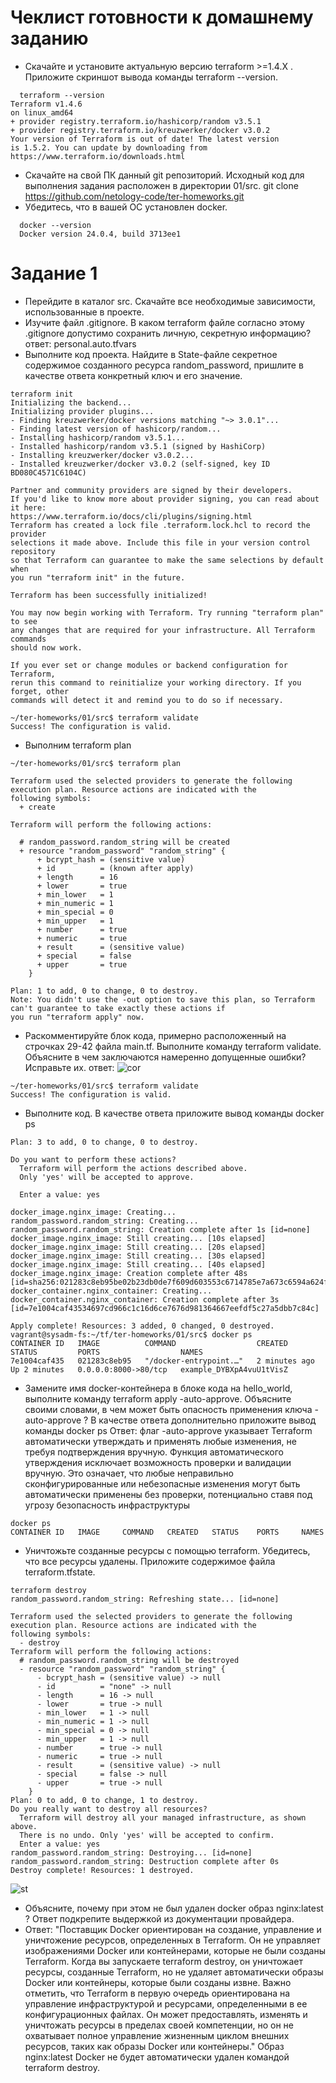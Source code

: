 # Чеклист готовности к домашнему заданию
- Скачайте и установите актуальную версию terraform >=1.4.X . Приложите скриншот вывода команды terraform --version.
```
  terraform --version
Terraform v1.4.6
on linux_amd64
+ provider registry.terraform.io/hashicorp/random v3.5.1
+ provider registry.terraform.io/kreuzwerker/docker v3.0.2
Your version of Terraform is out of date! The latest version
is 1.5.2. You can update by downloading from https://www.terraform.io/downloads.html
```
- Скачайте на свой ПК данный git репозиторий. Исходный код для выполнения задания расположен в директории 01/src.
 git clone https://github.com/netology-code/ter-homeworks.git 
- Убедитесь, что в вашей ОС установлен docker.
```
  docker --version
  Docker version 24.0.4, build 3713ee1
```
# Задание 1
- Перейдите в каталог src. Скачайте все необходимые зависимости, использованные в проекте.
- Изучите файл .gitignore. В каком terraform файле согласно этому .gitignore допустимо сохранить личную, секретную информацию?
ответ: personal.auto.tfvars
- Выполните код проекта. Найдите в State-файле секретное содержимое созданного ресурса random_password, пришлите в качестве ответа конкретный ключ и его значение.

```
terraform init
Initializing the backend...
Initializing provider plugins...
- Finding kreuzwerker/docker versions matching "~> 3.0.1"...
- Finding latest version of hashicorp/random...
- Installing hashicorp/random v3.5.1...
- Installed hashicorp/random v3.5.1 (signed by HashiCorp)
- Installing kreuzwerker/docker v3.0.2...
- Installed kreuzwerker/docker v3.0.2 (self-signed, key ID BD080C4571C6104C)

Partner and community providers are signed by their developers.
If you'd like to know more about provider signing, you can read about it here:
https://www.terraform.io/docs/cli/plugins/signing.html
Terraform has created a lock file .terraform.lock.hcl to record the provider
selections it made above. Include this file in your version control repository
so that Terraform can guarantee to make the same selections by default when
you run "terraform init" in the future.

Terraform has been successfully initialized!

You may now begin working with Terraform. Try running "terraform plan" to see
any changes that are required for your infrastructure. All Terraform commands
should now work.

If you ever set or change modules or backend configuration for Terraform,
rerun this command to reinitialize your working directory. If you forget, other
commands will detect it and remind you to do so if necessary.

~/ter-homeworks/01/src$ terraform validate
Success! The configuration is valid.
```
- Выполним terraform plan
```
~/ter-homeworks/01/src$ terraform plan

Terraform used the selected providers to generate the following execution plan. Resource actions are indicated with the
following symbols:
  + create

Terraform will perform the following actions:

  # random_password.random_string will be created
  + resource "random_password" "random_string" {
      + bcrypt_hash = (sensitive value)
      + id          = (known after apply)
      + length      = 16
      + lower       = true
      + min_lower   = 1
      + min_numeric = 1
      + min_special = 0
      + min_upper   = 1
      + number      = true
      + numeric     = true
      + result      = (sensitive value)
      + special     = false
      + upper       = true
    }

Plan: 1 to add, 0 to change, 0 to destroy.
Note: You didn't use the -out option to save this plan, so Terraform can't guarantee to take exactly these actions if
you run "terraform apply" now.
```

- Раскомментируйте блок кода, примерно расположенный на строчках 29-42 файла main.tf. Выполните команду terraform validate. Объясните в чем заключаются намеренно допущенные ошибки? Исправьте их.
ответ:
![cor](https://github.com/EVolgina/devops27-tf/blob/main/corect.PNG)
```
~/ter-homeworks/01/src$ terraform validate
Success! The configuration is valid.
```
- Выполните код. В качестве ответа приложите вывод команды docker ps
```
Plan: 3 to add, 0 to change, 0 to destroy.

Do you want to perform these actions?
  Terraform will perform the actions described above.
  Only 'yes' will be accepted to approve.

  Enter a value: yes

docker_image.nginx_image: Creating...
random_password.random_string: Creating...
random_password.random_string: Creation complete after 1s [id=none]
docker_image.nginx_image: Still creating... [10s elapsed]
docker_image.nginx_image: Still creating... [20s elapsed]
docker_image.nginx_image: Still creating... [30s elapsed]
docker_image.nginx_image: Still creating... [40s elapsed]
docker_image.nginx_image: Creation complete after 48s [id=sha256:021283c8eb95be02b23db0de7f609d603553c6714785e7a673c6594a624ffbdanginx:latest]
docker_container.nginx_container: Creating...
docker_container.nginx_container: Creation complete after 3s [id=7e1004caf43534697cd966c1c16d6ce7676d981364667eefdf5c27a5dbb7c84c]

Apply complete! Resources: 3 added, 0 changed, 0 destroyed.
vagrant@sysadm-fs:~/tf/ter-homeworks/01/src$ docker ps
CONTAINER ID   IMAGE          COMMAND                  CREATED         STATUS         PORTS                  NAMES
7e1004caf435   021283c8eb95   "/docker-entrypoint.…"   2 minutes ago   Up 2 minutes   0.0.0.0:8000->80/tcp   example_DYBXpA4vuU1tVisZ

```
- Замените имя docker-контейнера в блоке кода на hello_world, выполните команду terraform apply -auto-approve. Объясните своими словами, в чем может быть опасность применения ключа -auto-approve ? В качестве ответа дополнительно приложите вывод команды docker ps
Ответ: флаг -auto-approve указывает Terraform автоматически утверждать и применять любые изменения, не требуя подтверждения вручную. Функция автоматического утверждения исключает возможность проверки и валидации вручную. Это означает, что любые неправильно сконфигурированные или небезопасные изменения могут быть автоматически применены без проверки, потенциально ставя под угрозу безопасность инфраструктуры
```
docker ps
CONTAINER ID   IMAGE     COMMAND   CREATED   STATUS    PORTS     NAMES
```
- Уничтожьте созданные ресурсы с помощью terraform. Убедитесь, что все ресурсы удалены. Приложите содержимое файла terraform.tfstate.
```
terraform destroy
random_password.random_string: Refreshing state... [id=none]

Terraform used the selected providers to generate the following execution plan. Resource actions are indicated with the
following symbols:
  - destroy
Terraform will perform the following actions:
  # random_password.random_string will be destroyed
  - resource "random_password" "random_string" {
      - bcrypt_hash = (sensitive value) -> null
      - id          = "none" -> null
      - length      = 16 -> null
      - lower       = true -> null
      - min_lower   = 1 -> null
      - min_numeric = 1 -> null
      - min_special = 0 -> null
      - min_upper   = 1 -> null
      - number      = true -> null
      - numeric     = true -> null
      - result      = (sensitive value) -> null
      - special     = false -> null
      - upper       = true -> null
    }
Plan: 0 to add, 0 to change, 1 to destroy.
Do you really want to destroy all resources?
  Terraform will destroy all your managed infrastructure, as shown above.
  There is no undo. Only 'yes' will be accepted to confirm.
  Enter a value: yes
random_password.random_string: Destroying... [id=none]
random_password.random_string: Destruction complete after 0s
Destroy complete! Resources: 1 destroyed.
```
![st]()
- Объясните, почему при этом не был удален docker образ nginx:latest ? Ответ подкрепите выдержкой из документации провайдера.
- Ответ: "Поставщик Docker ориентирован на создание, управление и уничтожение ресурсов, определенных в Terraform. Он не управляет изображениями Docker или контейнерами, которые не были созданы Terraform. Когда вы запускаете terraform destroy, он уничтожает ресурсы, созданные Terraform, но не удаляет автоматически образы Docker или контейнеры, которые были созданы извне. Важно отметить, что Terraform в первую очередь ориентирована на управление инфраструктурой и ресурсами, определенными в ее конфигурационных файлах. Он может предоставлять, изменять и уничтожать ресурсы в пределах своей компетенции, но он не охватывает полное управление жизненным циклом внешних ресурсов, таких как образы Docker или контейнеры."
Образ nginx:latest Docker не будет автоматически удален командой terraform destroy.
